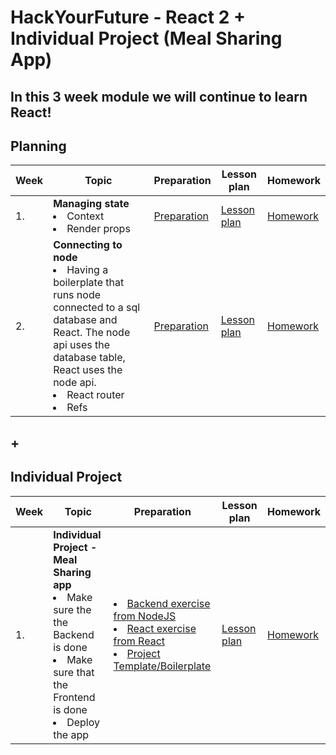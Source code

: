 # HackYourFuture - React 2 + Individual Project (Meal Sharing App)

## In this 3 week module we will continue to learn React!

## Planning

| Week | Topic                                                                                                                | Preparation                         | Lesson plan                         | Homework                      |
| ---- | -------------------------------------------------------------------------------------------------------------------- | ----------------------------------- | ----------------------------------- | ----------------------------- |
| 1.   | **Managing state** <br> <li> Context <br> <li> Render props                                                                    | [Preparation](week1/preparation.md) | [Lesson plan](week1/lesson-plan.md) | [Homework](week1/homework.md) |
| 2.   | **Connecting to node** <br> <li> Having a boilerplate that runs node connected to a sql database and React. The node api uses the database table, React uses the node api. <br> <li> React router <br>  <li> Refs | [Preparation](week2/preparation.md) | [Lesson plan](week2/lesson-plan.md) | [Homework](week2/homework.md) |

## \+ 
   
## Individual Project
   
| Week | Topic                                                                                                                | Preparation                         | Lesson plan                         | Homework                      |
| ---- | -------------------------------------------------------------------------------------------------------------------- | ----------------------------------- | ----------------------------------- | ----------------------------- |
| 1.   | **Individual Project - Meal Sharing app** <br> <li> Make sure the the Backend is done <br> <li> Make sure that the Frontend is done <li> Deploy the app | <li>  [Backend exercise from NodeJS](https://github.com/HackYourFuture-CPH/node.js/tree/main/week3/homework-template#its-coding-time) <br> <li> [React exercise from React](https://github.com/HackYourFuture-CPH/React/blob/main/react2/week2/homework.md)  <li>  [Project Template/Boilerplate](https://github.com/HackYourFuture-CPH/meal-sharing-template) <br> | [Lesson plan](https://github.com/HackYourFuture-CPH/meal-sharing-template#-about-) | [Homework](https://github.com/HackYourFuture-CPH/meal-sharing-template#deployment-) | 
